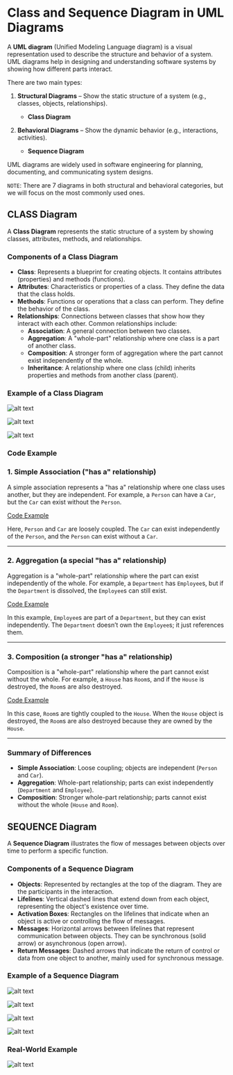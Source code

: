 # Class and Sequence Diagram in UML Diagrams

A **UML diagram** (Unified Modeling Language diagram) is a visual representation used to describe the structure and behavior of a system. UML diagrams help in designing and understanding software systems by showing how different parts interact.

There are two main types:

1. **Structural Diagrams** – Show the static structure of a system (e.g., classes, objects, relationships).
   - **Class Diagram**

2. **Behavioral Diagrams** – Show the dynamic behavior (e.g., interactions, activities).
   - **Sequence Diagram**

UML diagrams are widely used in software engineering for planning, documenting, and communicating system designs.

`NOTE`: There are 7 diagrams in both structural and behavioral categories, but we will focus on the most commonly used ones.


## CLASS Diagram

A **Class Diagram**  represents the static structure of a system by showing classes, attributes, methods, and relationships.
### Components of a Class Diagram
- **Class**: Represents a blueprint for creating objects. It contains attributes (properties) and methods (functions).
- **Attributes**: Characteristics or properties of a class. They define the data that the class holds.
- **Methods**: Functions or operations that a class can perform. They define the behavior of the class.
- **Relationships**: Connections between classes that show how they interact with each other. Common relationships include:
  - **Association**: A general connection between two classes.
  - **Aggregation**: A "whole-part" relationship where one class is a part of another class.
  - **Composition**: A stronger form of aggregation where the part cannot exist independently of the whole.
  - **Inheritance**: A relationship where one class (child) inherits properties and methods from another class (parent).

### Example of a Class Diagram
![alt text](image.png)

![alt text](image-1.png)

![alt text](image-2.png)

### Code Example

### 1. **Simple Association ("has a" relationship)**
A simple association represents a "has a" relationship where one class uses another, but they are independent. For example, a `Person` can have a `Car`, but the `Car` can exist without the `Person`.

[Code Example](/system-design/4/SimpleAssociation.cpp)


Here, `Person` and `Car` are loosely coupled. The `Car` can exist independently of the `Person`, and the `Person` can exist without a `Car`.

---

### 2. **Aggregation (a special "has a" relationship)**
Aggregation is a "whole-part" relationship where the part can exist independently of the whole. For example, a `Department` has `Employee`s, but if the `Department` is dissolved, the `Employee`s can still exist.

[Code Example](/system-design/4/Aggragation.cpp)

In this example, `Employee`s are part of a `Department`, but they can exist independently. The `Department` doesn’t own the `Employee`s; it just references them.

---

### 3. **Composition (a stronger "has a" relationship)**
Composition is a "whole-part" relationship where the part cannot exist without the whole. For example, a `House` has `Room`s, and if the `House` is destroyed, the `Room`s are also destroyed.

[Code Example](/system-design/4/Composition.cpp)


In this case, `Room`s are tightly coupled to the `House`. When the `House` object is destroyed, the `Room`s are also destroyed because they are owned by the `House`.

---

### Summary of Differences
- **Simple Association**: Loose coupling; objects are independent (`Person` and `Car`).
- **Aggregation**: Whole-part relationship; parts can exist independently (`Department` and `Employee`).
- **Composition**: Stronger whole-part relationship; parts cannot exist without the whole (`House` and `Room`).


## SEQUENCE Diagram

A **Sequence Diagram** illustrates the flow of messages between objects over time to perform a specific function.
### Components of a Sequence Diagram
- **Objects**: Represented by rectangles at the top of the diagram. They are the participants in the interaction.
- **Lifelines**: Vertical dashed lines that extend down from each object, representing the object's existence over time.
- **Activation Boxes**: Rectangles on the lifelines that indicate when an object is active or controlling the flow of messages.
- **Messages**: Horizontal arrows between lifelines that represent communication between objects. They can be synchronous (solid arrow) or asynchronous (open arrow). 
- **Return Messages**: Dashed arrows that indicate the return of control or data from one object to another, mainly used for synchronous message.

### Example of a Sequence Diagram
![alt text](image-3.png)

![alt text](image-4.png)

![alt text](image-5.png)

![alt text](image-6.png)

### Real-World Example
![alt text](image-7.png)